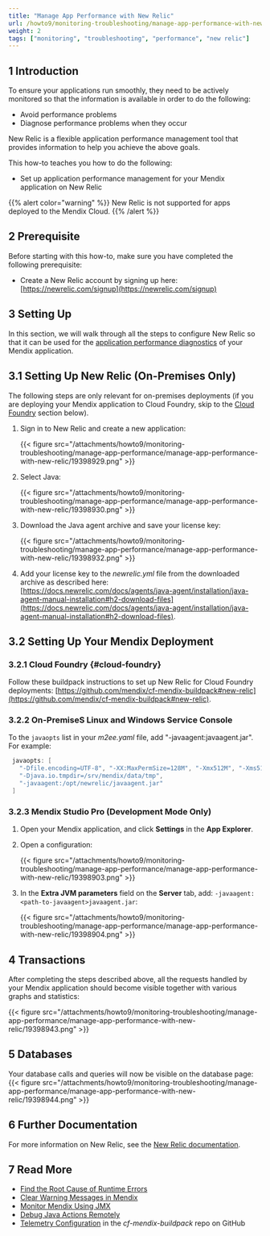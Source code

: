 ```yaml
---
title: "Manage App Performance with New Relic"
url: /howto9/monitoring-troubleshooting/manage-app-performance-with-new-relic/
weight: 2
tags: ["monitoring", "troubleshooting", "performance", "new relic"]
---
```


## 1 Introduction

To ensure your applications run smoothly, they need to be actively monitored so that the information is available in order to do the following:

* Avoid performance problems
* Diagnose performance problems when they occur

New Relic is a flexible application performance management tool that provides information to help you achieve the above goals.

This how-to teaches you how to do the following:

* Set up application performance management for your Mendix application on New Relic

{{% alert color="warning" %}}
New Relic is not supported for apps deployed to the Mendix Cloud.
{{% /alert %}}

## 2 Prerequisite

Before starting with this how-to, make sure you have completed the following prerequisite:

* Create a New Relic account by signing up here: [https://newrelic.com/signup](https://newrelic.com/signup)

## 3 Setting Up

In this section, we will walk through all the steps to configure New Relic so that it can be used for the [application performance diagnostics](/appstore/partner-solutions/apd/) of your Mendix application.

## 3.1 Setting Up New Relic (On-Premises Only)

The following steps are only relevant for on-premises deployments (if you are deploying your Mendix application to Cloud Foundry, skip to the [Cloud Foundry](#cloud-foundry) section below).

1. Sign in to New Relic and create a new application:

    {{< figure src="/attachments/howto9/monitoring-troubleshooting/manage-app-performance/manage-app-performance-with-new-relic/19398929.png" >}}
2. Select Java:

    {{< figure src="/attachments/howto9/monitoring-troubleshooting/manage-app-performance/manage-app-performance-with-new-relic/19398930.png" >}}

3. Download the Java agent archive and save your license key:

    {{< figure src="/attachments/howto9/monitoring-troubleshooting/manage-app-performance/manage-app-performance-with-new-relic/19398932.png" >}}

4. Add your license key to the *newrelic.yml* file from the downloaded archive as described here: [https://docs.newrelic.com/docs/agents/java-agent/installation/java-agent-manual-installation#h2-download-files](https://docs.newrelic.com/docs/agents/java-agent/installation/java-agent-manual-installation#h2-download-files).

## 3.2 Setting Up Your Mendix Deployment

### 3.2.1 Cloud Foundry {#cloud-foundry}

Follow these buildpack instructions to set up New Relic for Cloud Foundry deployments: [https://github.com/mendix/cf-mendix-buildpack#new-relic](https://github.com/mendix/cf-mendix-buildpack#new-relic).

### 3.2.2 On-PremiseS Linux and Windows Service Console

To the `javaopts` list in your *m2ee.yaml* file, add "-javaagent:<path-to-javaagent>javaagent.jar". For example:

```java
 javaopts: [
   "-Dfile.encoding=UTF-8", "-XX:MaxPermSize=128M", "-Xmx512M", "-Xms512M",
   "-Djava.io.tmpdir=/srv/mendix/data/tmp",
   "-javaagent:/opt/newrelic/javaagent.jar"
 ]
```

### 3.2.3 Mendix Studio Pro (Development Mode Only)

1. Open your Mendix application, and click **Settings** in the **App Explorer**.
2. Open a configuration:

    {{< figure src="/attachments/howto9/monitoring-troubleshooting/manage-app-performance/manage-app-performance-with-new-relic/19398903.png" >}}

3. In the **Extra JVM parameters** field on the **Server** tab, add: `-javaagent:<path-to-javaagent>javaagent.jar`:

    {{< figure src="/attachments/howto9/monitoring-troubleshooting/manage-app-performance/manage-app-performance-with-new-relic/19398904.png" >}}

## 4 Transactions

After completing the steps described above, all the requests handled by your Mendix application should become visible together with various graphs and statistics:

{{< figure src="/attachments/howto9/monitoring-troubleshooting/manage-app-performance/manage-app-performance-with-new-relic/19398943.png" >}} 

## 5 Databases

Your database calls and queries will now be visible on the database page:
{{< figure src="/attachments/howto9/monitoring-troubleshooting/manage-app-performance/manage-app-performance-with-new-relic/19398944.png" >}} 

## 6 Further Documentation

For more information on New Relic, see the [New Relic documentation](https://docs.newrelic.com/).

## 7 Read More

* [Find the Root Cause of Runtime Errors](/howto9/monitoring-troubleshooting/finding-the-root-cause-of-runtime-errors/)
* [Clear Warning Messages in Mendix](/howto9/monitoring-troubleshooting/clear-warning-messages/)
* [Monitor Mendix Using JMX](/howto9/monitoring-troubleshooting/monitoring-mendix-using-jmx/)
* [Debug Java Actions Remotely](/howto9/monitoring-troubleshooting/debug-java-actions-remotely/)
* [Telemetry Configuration](https://github.com/mendix/cf-mendix-buildpack#telemetry-configuration) in the *cf-mendix-buildpack* repo on GitHub
